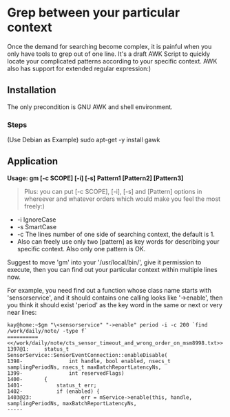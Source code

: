 # Grep between your particular context
Once the demand for searching become complex, it is painful when you only have tools to grep out of one line.
It's a draft AWK Script to quickly locate your complicated patterns according to your specific context.
AWK also has support for extended regular expression:)

## Installation
The only precondition is GNU AWK and shell environment.

### Steps
(Use Debian as Example)
sudo apt-get -y install gawk

## Application
**Usage: gm [-c SCOPE] [-i] [-s] Pattern1 [Pattern2] [Pattern3]**
> Plus: you can put [-c SCOPE], [-i], [-s] and [Pattern] options in whereever and whatever orders which would make you feel the most freely:)
- -i IgnoreCase
- -s SmartCase
- -c The lines number of one side of searching context, the default is 1.
- Also can freely use only two [pattern] as key words for describing your specific context. Also only one pattern is OK.

Suggest to move 'gm' into your '/usr/local/bin/', give it permission to execute, then you can find out your particular context within multiple lines now.

For example, you need find out a function whose class name starts with 'sensorservice', and it should contains one calling looks like '->enable', then you think it should exist 'period' as the key word in the same or next or very near lines:
```
kay@home:~$gm "\<sensorservice" "->enable" period -i -c 200 `find /work/daily/note/ -type f`
==========
<</work/daily/note/cts_sensor_timeout_and_wrong_order_on_msm8998.txt>>
1397@1:		status_t SensorService::SensorEventConnection::enableDisable(
1398-		        int handle, bool enabled, nsecs_t samplingPeriodNs, nsecs_t maxBatchReportLatencyNs,
1399-		        int reservedFlags)
1400-		{
1401-		    status_t err;
1402-		    if (enabled) {
1403@23:		        err = mService->enable(this, handle, samplingPeriodNs, maxBatchReportLatencyNs,
-----

```
